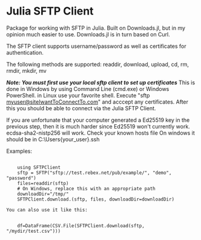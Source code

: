 # Julia SFTP Client 
Package for working with SFTP in Julia. Built on Downloads.jl, but in my opinion much easier to use. Downloads.jl is in turn based on Curl. 

The SFTP client supports username/password as well as certificates for authentication. 

The following methods are supported: readdir, download, upload, cd, rm, rmdir, mkdir, mv

___Note: You must first use your local sftp client to set up certificates___
This is done in Windows by using Command Line (cmd.exe) or Windows PowerShell. in Linux use your favorite shell. 
Execute "sftp myuser@siteIwantToConnectTo.com" and acccept any certificates. After this you should be able to connect via the Julia SFTP Client. 

If you are unfortunate that your computer generated a Ed25519 key in the previous step, then it is much harder since Ed25519 won't currently work. ecdsa-sha2-nistp256 will work. Check your known hosts file 
On windows it should be in C:\Users\{your_user}\.ssh

Examples:
```

    using SFTPClient
    sftp = SFTP("sftp://test.rebex.net/pub/example/", "demo", "password")
    files=readdir(sftp)
    # On Windows, replace this with an appropriate path
    downloadDir="/tmp/"
    SFTPClient.download.(sftp, files, downloadDir=downloadDir)

```
    You can also use it like this:
```
    
    df=DataFrame(CSV.File(SFTPClient.download(sftp, "/mydir/test.csv")))

```
